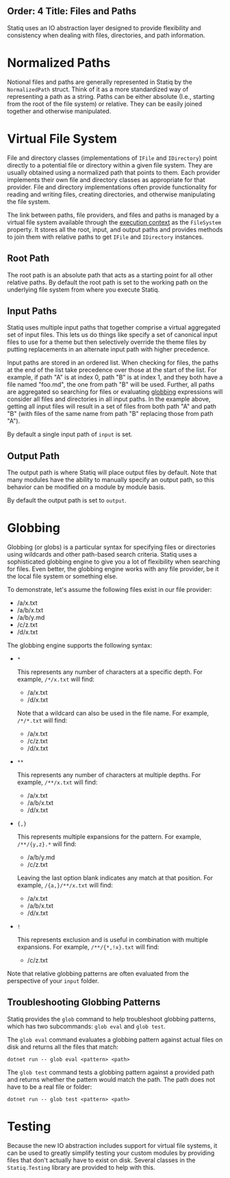 Order: 4
Title: Files and Paths
---
Statiq uses an IO abstraction layer designed to provide flexibility and consistency when dealing with files, directories, and path information.

# Normalized Paths

Notional files and paths are generally represented in Statiq by the `NormalizedPath` struct. Think of it as a more standardized way of representing a path as a string. Paths can be either absolute (I.e., starting from the root of the file system) or relative. They can be easily joined together and otherwise manipulated.

# Virtual File System

File and directory classes (implementations of `IFile` and `IDirectory`) point directly to a potential file or directory within a given file system. They are usually obtained using a normalized path that points to them. Each provider implements their own file and directory classes as appropriate for that provider. File and directory implementations often provide functionality for reading and writing files, creating directories, and otherwise manipulating the file system.

The link between paths, file providers, and files and paths is managed by a virtual file system available through the [execution context](xref:execution#execution-context) as the `FileSystem` property. It stores all the root, input, and output paths and provides methods to join them with relative paths to get `IFile` and `IDirectory` instances.

## Root Path

The root path is an absolute path that acts as a starting point for all other relative paths. By default the root path is set to the working path on the underlying file system from where you execute Statiq.

## Input Paths

Statiq uses multiple input paths that together comprise a virtual aggregated set of input files. This lets us do things like specify a set of canonical input files to use for a theme but then selectively override the theme files by putting replacements in an alternate input path with higher precedence.

Input paths are stored in an ordered list. When checking for files, the paths at the end of the list take precedence over those at the start of the list. For example, if path "A" is at index 0, path "B" is at index 1, and they both have a file named "foo.md", the one from path "B" will be used. Further, all paths are aggregated so searching for files or evaluating [globbing](#globbing) expressions will consider all files and directories in all input paths. In the example above, getting all input files will result in a set of files from both path "A" and path "B" (with files of the same name from path "B" replacing those from path "A").

By default a single input path of `input` is set.

## Output Path

The output path is where Statiq will place output files by default. Note that many modules have the ability to manually specify an output path, so this behavior can be modified on a module by module basis.

By default the output path is set to `output`.

# Globbing

Globbing (or globs) is a particular syntax for specifying files or directories using wildcards and other path-based search criteria. Statiq uses a sophisticated globbing engine to give you a lot of flexibility when searching for files. Even better, the globbing engine works with any file provider, be it the local file system or something else.

To demonstrate, let's assume the following files exist in our file provider:
- /a/x.txt
- /a/b/x.txt
- /a/b/y.md
- /c/z.txt
- /d/x.txt

The globbing engine supports the following syntax:
- `*`

  This represents any number of characters at a specific depth. For example, `/*/x.txt` will find:
  - /a/x.txt
  - /d/x.txt

  Note that a wildcard can also be used in the file name. For example, `/*/*.txt` will find:
  - /a/x.txt
  - /c/z.txt
  - /d/x.txt
  
- `**`

  This represents any number of characters at multiple depths. For example, `/**/x.txt` will find:
  - /a/x.txt
  - /a/b/x.txt
  - /d/x.txt
  
- `{,}`

  This represents multiple expansions for the pattern. For example, `/**/{y,z}.*` will find:
  - /a/b/y.md
  - /c/z.txt
  
  Leaving the last option blank indicates any match at that position. For example, `/{a,}/**/x.txt` will find:
  - /a/x.txt
  - /a/b/x.txt
  - /d/x.txt
  
- `!`

  This represents exclusion and is useful in combination with multiple expansions. For example, `/**/{*,!x}.txt` will find:
  - /c/z.txt

Note that relative globbing patterns are often evaluated from the perspective of your `input` folder.

## Troubleshooting Globbing Patterns

Statiq provides the `glob` command to help troubleshoot globbing patterns, which has two subcommands: `glob eval` and `glob test`.

The `glob eval` command evaluates a globbing pattern against actual files on disk and returns all the files that match:

```
dotnet run -- glob eval <pattern> <path>
```

The `glob test` command tests a globbing pattern against a provided path and returns whether the pattern would match the path. The path does not have to be a real file or folder:

```
dotnet run -- glob test <pattern> <path>
```

# Testing

Because the new IO abstraction includes support for virtual file systems, it can be used to greatly simplify testing your custom modules by providing files that don't actually have to exist on disk. Several classes in the `Statiq.Testing` library are provided to help with this.
